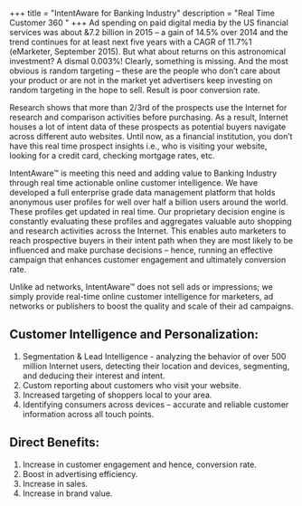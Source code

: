 +++
title = "IntentAware for Banking Industry"
description = "Real Time Customer 360 "
+++
Ad spending on paid digital media by the US financial services was about &7.2 billion in 2015 – a gain of 14.5% over 2014 and the trend continues for at least next five years with a CAGR of 11.7%1 (eMarketer, September 2015). But what about returns on this astronomical investment? A dismal 0.003%! Clearly, something is missing. And the most obvious is random targeting – these are the people who don’t care about your product or are not in the market yet advertisers keep investing on random targeting in the hope to sell. Result is poor conversion rate.

Research shows that more than 2/3rd of the prospects use the Internet for research and comparison activities before purchasing. As a result, Internet houses a lot of intent data of these prospects as potential buyers navigate across different auto websites. Until now, as a financial institution, you don’t have this real time prospect insights i.e., who is visiting your website, looking for a credit card, checking mortgage rates, etc.

IntentAware™ is meeting this need and adding value to Banking Industry through real time actionable online customer intelligence. We have developed a full enterprise grade data management platform that holds anonymous user profiles for well over half a billion users around the world. These profiles get updated in real time. Our proprietary decision engine is constantly evaluating these profiles and aggregates valuable auto shopping and research activities across the Internet. This enables auto marketers to reach prospective buyers in their intent path when they are most likely to be influenced and make purchase decisions – hence, running an effective campaign that enhances customer engagement and ultimately conversion rate.

Unlike ad networks, IntentAware™ does not sell ads or impressions; we simply provide real-time online customer intelligence for marketers, ad networks or publishers to boost the quality and scale of their ad campaigns.

## Customer Intelligence and Personalization:

1. Segmentation & Lead Intelligence - analyzing the behavior of over 500 million Internet users, detecting their location and devices, segmenting, and deducing their interest and intent.
2. Custom reporting about customers who visit your website.
3. Increased targeting of shoppers local to your area.
4. Identifying consumers across devices – accurate and reliable customer information across all touch points.

## Direct Benefits:

1. Increase in customer engagement and hence, conversion rate.
2. Boost in advertising efficiency.
3. Increase in sales.
4. Increase in brand value.
